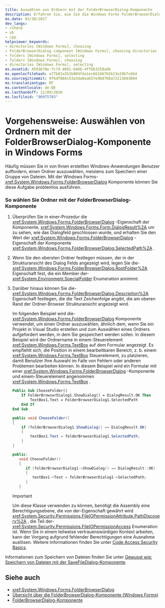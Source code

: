 ```yaml
---
title: Auswählen von Ordnern mit der FolderBrowserDialog-Komponente
description: Erfahren Sie, wie Sie die Windows Forms FolderBrowserDialog-Komponente in Windows-Anwendungen verwenden, die Sie erstellen, um Benutzer zur Auswahl eines Ordners aufzufordern.
ms.date: 03/30/2017
dev_langs:
- csharp
- vb
- cpp
helpviewer_keywords:
- directories [Windows Forms], choosing
- FolderBrowserDialog component [Windows Forms], choosing directories
- folders [Windows Forms], selecting
- folders [Windows Forms], choosing
- directories [Windows Forms], selecting
ms.assetid: 4593670e-7c7d-4661-b46b-4ffb63258adb
ms.openlocfilehash: a77b82a351b804fda1ec663467b5b13e29b7c664
ms.sourcegitcommit: 9f6df084c53a3da0ea657ed0d708a72213683084
ms.translationtype: MT
ms.contentlocale: de-DE
ms.lasthandoff: 12/09/2020
ms.locfileid: "96975703"
---
```

# <a name="how-to-choose-folders-with-the-windows-forms-folderbrowserdialog-component"></a>Vorgehensweise: Auswählen von Ordnern mit der FolderBrowserDialog-Komponente in Windows Forms

Häufig müssen Sie in von Ihnen erstellten Windows-Anwendungen Benutzer auffordern, einen Ordner auszuwählen, meistens zum Speichern einer Gruppe von Dateien. Mit der Windows Forms- <xref:System.Windows.Forms.FolderBrowserDialog> Komponente können Sie diese Aufgabe problemlos ausführen.

### <a name="to-choose-folders-with-the-folderbrowserdialog-component"></a>So wählen Sie Ordner mit der FolderBrowserDialog-Komponente

1. Überprüfen Sie in einer-Prozedur die <xref:System.Windows.Forms.FolderBrowserDialog> -Eigenschaft der Komponente, <xref:System.Windows.Forms.Form.DialogResult%2A> um zu sehen, wie das Dialogfeld geschlossen wurde, und erhalten Sie den Wert der <xref:System.Windows.Forms.FolderBrowserDialog> -Eigenschaft der Komponente <xref:System.Windows.Forms.FolderBrowserDialog.SelectedPath%2A> .

2. Wenn Sie den obersten Ordner festlegen müssen, der in der Strukturansicht des Dialog Felds angezeigt wird, legen Sie die- <xref:System.Windows.Forms.FolderBrowserDialog.RootFolder%2A> Eigenschaft fest, die ein Member der- <xref:System.Environment.SpecialFolder> Enumeration annimmt.

3. Darüber hinaus können Sie die- <xref:System.Windows.Forms.FolderBrowserDialog.Description%2A> Eigenschaft festlegen, die die Text Zeichenfolge angibt, die am oberen Rand der Ordner-Browser Strukturansicht angezeigt wird.

    Im folgenden Beispiel wird die- <xref:System.Windows.Forms.FolderBrowserDialog> Komponente verwendet, um einen Ordner auszuwählen, ähnlich dem, wenn Sie ein Projekt in Visual Studio erstellen und zum Auswählen eines Ordners aufgefordert werden, in dem Sie gespeichert werden sollen. In diesem Beispiel wird der Ordnername in einem-Steuerelement <xref:System.Windows.Forms.TextBox> auf dem Formular angezeigt. Es empfiehlt sich, die Position in einem bearbeitbaren Bereich, z. b. einem <xref:System.Windows.Forms.TextBox> Steuerelement, zu platzieren, damit Benutzer Ihre Auswahl im Falle von Fehlern oder anderen Problemen bearbeiten können. In diesem Beispiel wird ein Formular mit einer <xref:System.Windows.Forms.FolderBrowserDialog> -Komponente und einem-Steuerelement angenommen <xref:System.Windows.Forms.TextBox> .

    ```vb
    Public Sub ChooseFolder()
        If FolderBrowserDialog1.ShowDialog() = DialogResult.OK Then
            TextBox1.Text = FolderBrowserDialog1.SelectedPath
        End If
    End Sub
    ```

    ```csharp
    public void ChooseFolder()
    {
        if (folderBrowserDialog1.ShowDialog() == DialogResult.OK)
        {
            textBox1.Text = folderBrowserDialog1.SelectedPath;
        }
    }
    ```

    ```cpp
    public:
       void ChooseFolder()
       {
          if (folderBrowserDialog1->ShowDialog() == DialogResult::OK)
          {
             textBox1->Text = folderBrowserDialog1->SelectedPath;
          }
       }
    ```

    > [!IMPORTANT]
    > Um diese Klasse verwenden zu können, benötigt die Assembly eine Berechtigungsebene, die von der-Eigenschaft gewährt wird <xref:System.Security.Permissions.FileIOPermissionAttribute.PathDiscovery%2A> , die Teil der- <xref:System.Security.Permissions.FileIOPermissionAccess> Enumeration ist. Wenn Sie in einem teilweise vertrauenswürdigen Kontext arbeiten, kann der Vorgang aufgrund fehlender Berechtigungen eine Ausnahme auslösen. Weitere Informationen finden Sie unter [Code Access Security Basics](/dotnet/framework/misc/code-access-security-basics).

Informationen zum Speichern von Dateien finden Sie unter [Gewusst wie: Speichern von Dateien mit der SaveFileDialog-Komponente](how-to-save-files-using-the-savefiledialog-component.md).

## <a name="see-also"></a>Siehe auch

- <xref:System.Windows.Forms.FolderBrowserDialog>
- [Übersicht über die FolderBrowserDialog-Komponente (Windows Forms)](folderbrowserdialog-component-overview-windows-forms.md)
- [FolderBrowserDialog-Komponente](folderbrowserdialog-component-windows-forms.md)
